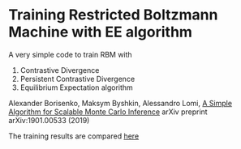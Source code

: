 # Training Restricted Boltzmann Machine with EE algorithm

A very simple code to train RBM with
1) Contrastive Divergence
2) Persistent Contrastive Divergence
3) Equilibrium Expectation algorithm

Alexander Borisenko, Maksym Byshkin, Alessandro Lomi, [A Simple Algorithm for Scalable Monte Carlo Inference](https://arxiv.org/abs/1901.00533) arXiv preprint arXiv:1901.00533 (2019)

The training results are compared [here](http://estimnet.org/EE2019poster.pdf)
